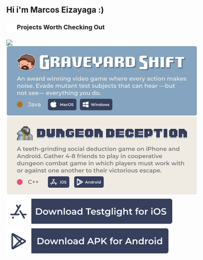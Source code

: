 ## Hi i'm Marcos Eizayaga :)

<!-- Pinned Repositories -->

### <img align="center" width="24" src="./assets/pin.svg" /> Projects Worth Checking Out

<a href="https://github.com/marcoseiza/Path-Finding-Visualization">
  <img align="center" src="https://github-readme-stats.vercel.app/api/pin/?username=marcoseiza&repo=Path-Finding-Visualization&title_color=ffffff&text_color=c9cacc&icon_color=4AB197&bg_color=1A2B35" />
</a>

<br/>

<a href="https://www.graveyardshift.page">
  <img align="center" src="./assets/graveyard_shift_banner.svg" />
</a> 

<br/>

<details open>
<summary style="list-style: none; cursor:pointer;">
  <img align="center" src="./assets/dungeon_deception_banner.svg" style="user-select: none;"/>
</summary>
<div style="display: inline-block; margin-top: 0.5rem;">
  <a href="https://testflight.apple.com/join/nqhmC7Kf" style="display: inline-block; margin-right: 0.5rem; margin-bottom: 0.5rem;">
    <img align="center" src="./assets/download_for_ios.svg" />
  </a> 
  <a href="https://drive.google.com/file/d/1MND-OEYt1AMIv7W9ScBkZED2DBCfuevx/view?usp=drivesdk">
    <img align="center" src="./assets/download_for_android.svg" />
  </a> 
</div>
</details>




